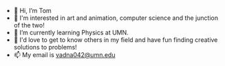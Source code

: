 - 👋 Hi, I’m Tom
- 👀 I'm interested in art and animation, computer science and the junction of the two!
- 🌱 I’m currently learning Physics at UMN.
- 💞️ I'd love to get to know others in my field and have fun finding creative solutions to problems!
- 📫 My email is vadna042@umn.edu

<!---
tvadnais042/tvadnais042 is a ✨ special ✨ repository because its `README.md` (this file) appears on your GitHub profile.
You can click the Preview link to take a look at your changes.
--->
